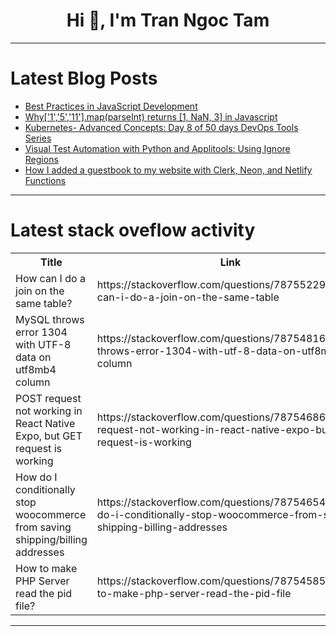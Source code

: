 <h1 align="center">Hi 👋, I'm Tran Ngoc Tam</h1>

---

# Latest Blog Posts 
<!-- BLOG-POST-LIST:START -->
- [Best Practices in JavaScript Development](https://dev.to/sh20raj/best-practices-in-javascript-development-2amp)
- [Why[&#39;1&#39;,&#39;5&#39;,&#39;11&#39;].map&lpar;parseInt&rpar; returns [1, NaN, 3] in Javascript](https://dev.to/safdarali/why1511mapparseint-returns-1-nan-3-in-javascript-2mhm)
- [Kubernetes- Advanced Concepts: Day 8 of 50 days DevOps Tools Series](https://dev.to/shivam_agnihotri/kubernetes-advanced-concepts-day-8-of-50-days-devops-tools-series-5f0p)
- [Visual Test Automation with Python and Applitools: Using Ignore Regions](https://dev.to/jeissyguimaraes/visual-test-automation-with-python-and-applitools-using-ignore-regions-2k4p)
- [How I added a guestbook to my website with Clerk, Neon, and Netlify Functions](https://dev.to/brianmmdev/how-i-added-a-guestbook-to-my-website-with-clerk-neon-and-netlify-functions-5abe)
<!-- BLOG-POST-LIST:END -->

---

# Latest stack oveflow activity
<table>
  <tr><th>Title</th><th>Link</th></tr>
  <!-- STACKOVERFLOW:START --><tr><td>How can I do a join on the same table?</td><td>https://stackoverflow.com/questions/78755229/how-can-i-do-a-join-on-the-same-table</td></tr><tr><td>MySQL throws error 1304 with UTF-8 data on utf8mb4 column</td><td>https://stackoverflow.com/questions/78754816/mysql-throws-error-1304-with-utf-8-data-on-utf8mb4-column</td></tr><tr><td>POST request not working in React Native Expo, but GET request is working</td><td>https://stackoverflow.com/questions/78754686/post-request-not-working-in-react-native-expo-but-get-request-is-working</td></tr><tr><td>How do I conditionally stop woocommerce from saving shipping/billing addresses</td><td>https://stackoverflow.com/questions/78754654/how-do-i-conditionally-stop-woocommerce-from-saving-shipping-billing-addresses</td></tr><tr><td>How to make PHP Server read the pid file?</td><td>https://stackoverflow.com/questions/78754585/how-to-make-php-server-read-the-pid-file</td></tr><!-- STACKOVERFLOW:END -->
</table>

---


